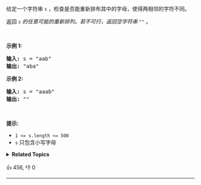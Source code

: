 <p>给定一个字符串&nbsp;<code>s</code>&nbsp;，检查是否能重新排布其中的字母，使得两相邻的字符不同。</p>

<p>返回<em> <code>s</code>&nbsp;的任意可能的重新排列。若不可行，返回空字符串&nbsp;<code>""</code></em>&nbsp;。</p>

<p>&nbsp;</p>

<p><strong>示例&nbsp;1:</strong></p>

<pre>
<strong>输入:</strong> s = "aab"
<strong>输出:</strong> "aba"
</pre>

<p><strong>示例 2:</strong></p>

<pre>
<strong>输入:</strong> s = "aaab"
<strong>输出:</strong> ""
</pre>

<p>&nbsp;</p>

<p><strong>提示:</strong></p>

<ul> 
 <li><code>1 &lt;= s.length &lt;= 500</code></li> 
 <li><code>s</code> 只包含小写字母</li> 
</ul>

<details><summary><strong>Related Topics</strong></summary>贪心 | 哈希表 | 字符串 | 计数 | 排序 | 堆（优先队列）</details><br>

<div>👍 456, 👎 0<span style='float: right;'></span></div>

<div id="labuladong"><hr>

</div>



